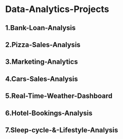 # Data-Analytics-Projects
## 1.Bank-Loan-Analysis
## 2.Pizza-Sales-Analysis 
## 3.Marketing-Analytics
## 4.Cars-Sales-Analysis
## 5.Real-Time-Weather-Dashboard
## 6.Hotel-Bookings-Analysis
## 7.Sleep-cycle-&-Lifestyle-Analysis
